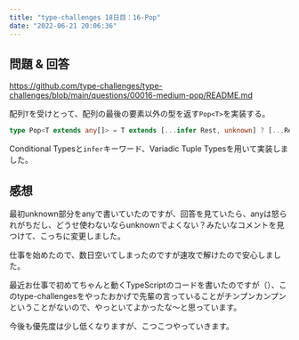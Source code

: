 ```yaml
---
title: "type-challenges 18日目：16-Pop"
date: "2022-06-21 20:06:36"
---
```


## 問題 & 回答

https://github.com/type-challenges/type-challenges/blob/main/questions/00016-medium-pop/README.md

配列`T`を受けとって、配列の最後の要素以外の型を返す`Pop<T>`を実装する。

```typescript
type Pop<T extends any[]> = T extends [...infer Rest, unknown] ? [...Rest] : never
```

Conditional Typesと`infer`キーワード、Variadic Tuple Typesを用いて実装しました。

## 感想

最初unknown部分をanyで書いていたのですが、回答を見ていたら、anyは怒られがちだし、どうせ使わないならunknownでよくない？みたいなコメントを見つけて、こっちに変更しました。

仕事を始めたので、数日空いてしまったのですが速攻で解けたので安心しました。

最近お仕事で初めてちゃんと動くTypeScriptのコードを書いたのですが（）、このtype-challengesをやったおかげで先輩の言っていることがチンプンカンプンということがないので、やっといてよかったな〜と思っています。

今後も優先度は少し低くなりますが、こつこつやっていきます。

